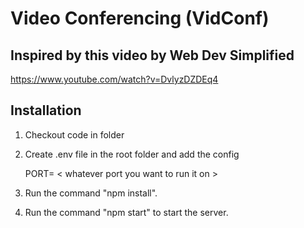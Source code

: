 # Video Conferencing (VidConf)

## Inspired by this video by Web Dev Simplified
https://www.youtube.com/watch?v=DvlyzDZDEq4


## Installation

1. Checkout code in folder
2. Create .env file in the root folder and add the config

    PORT= < whatever port you want to run it on >

3. Run the command "npm install".
4. Run the command "npm start" to start the server.
